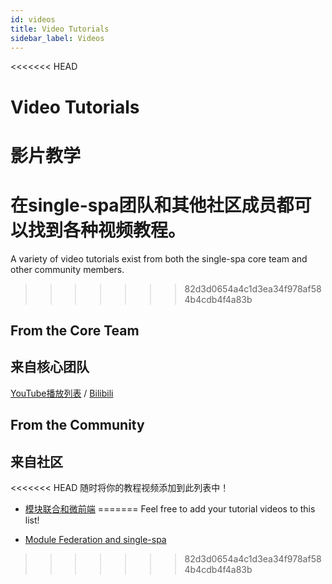 ```yaml
---
id: videos
title: Video Tutorials
sidebar_label: Videos
---
```


<<<<<<< HEAD
# Video Tutorials
# 影片教学

在single-spa团队和其他社区成员都可以找到各种视频教程。
=======
A variety of video tutorials exist from both the single-spa core team and other community members.
>>>>>>> 82d3d0654a4c1d3ea34f978af584b4cdb4f4a83b

## From the Core Team
## 来自核心团队

[YouTube播放列表](https://www.youtube.com/playlist?list=PLLUD8RtHvsAOhtHnyGx57EYXoaNsxGrTU) / [Bilibili](https://space.bilibili.com/495254378)

## From the Community
## 来自社区

<<<<<<< HEAD
随时将你的教程视频添加到此列表中！
- [模块联合和微前端](https://www.youtube.com/watch?v=wxnwPLLIJCY)
=======
Feel free to add your tutorial videos to this list!

- [Module Federation and single-spa](https://www.youtube.com/watch?v=wxnwPLLIJCY)
>>>>>>> 82d3d0654a4c1d3ea34f978af584b4cdb4f4a83b
